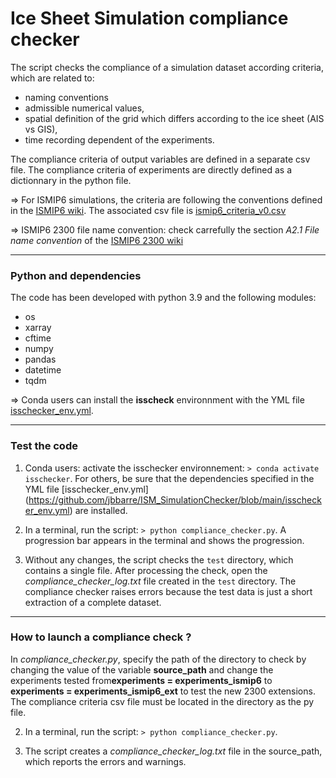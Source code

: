 # Ice Sheet Simulation compliance checker

The script checks the compliance of a simulation dataset according criteria, which are related to:

* naming conventions 
* admissible numerical values,
* spatial definition of the grid which differs according to the ice sheet (AIS vs GIS),
* time recording dependent of the experiments.

The compliance criteria of output variables are defined in a separate csv file. The compliance criteria of experiments are directly defined as a dictionnary in the python file.

=> For ISMIP6 simulations, the criteria are following the conventions defined in the [ISMIP6 wiki](https://www.climate-cryosphere.org/wiki/index.php?title=ISMIP6-Projections-Antarctica#Appendix_1_.E2.80.93_Output_grid_definition_and_interpolation). The associated csv file is [ismip6_criteria_v0.csv](https://github.com/jbbarre/ISM_SimulationChecker/blob/main/ismip6_criteria_v0.csv)

=> ISMIP6 2300 file name convention: check carrefully the section _A2.1 File name convention_ of the [ISMIP6 2300 wiki](https://www.climate-cryosphere.org/wiki/index.php?title=ISMIP6-Projections2300-Antarctica)

*************************************************

### Python and dependencies

The code has been developed with python 3.9 and the following modules:

* os
* xarray
* cftime
* numpy
* pandas
* datetime
* tqdm
  
=> Conda users can install the **isscheck** environnment with the YML file [isschecker_env.yml](https://github.com/jbbarre/ISM_SimulationChecker/blob/main/isschecker_env.yml).

*************************************************

### Test the code

1. Conda users: activate the isschecker environnement: `> conda activate isschecker`. 
   For others, be sure that the dependencies specified in the YML file [isschecker_env.yml]  (https://github.com/jbbarre/ISM_SimulationChecker/blob/main/isschecker_env.yml) are installed. 
   
2. In a terminal, run the script: `> python compliance_checker.py`. A progression bar appears in the terminal and shows the progression.
   
3. Without any changes, the script checks the `test` directory, which contains a single file. After processing the check, open the *compliance_checker_log.txt* file created in the `test` directory. The compliance checker raises errors because the test data is just a short extraction of a complete dataset.
   
*************************************************

### How to launch a compliance check ?

In *compliance_checker.py*, specify the path of the directory to check by changing the value of the variable **source_path** and change the experiments tested from**experiments = experiments_ismip6** to **experiments = experiments_ismip6_ext** to test the new 2300 extensions. The compliance criteria csv file must be located in the directory as the py file.

2. In a terminal, run the script:
`> python compliance_checker.py`.

3. The script creates a *compliance_checker_log.txt* file in the source_path, which reports the errors and warnings.



